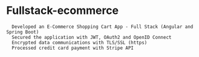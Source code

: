# Fullstack-ecommerce
      Developed an E-Commerce Shopping Cart App - Full Stack (Angular and Spring Boot)
      Secured the application with JWT, OAuth2 and OpenID Connect
      Encrypted data communications with TLS/SSL (https)
      Processed credit card payment with Stripe API
